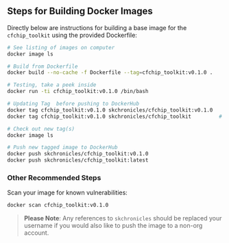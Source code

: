 ## Steps for Building Docker Images

Directly below are instructions for building a base image for the `cfchip_toolkit` using the provided Dockerfile:

```bash
# See listing of images on computer
docker image ls

# Build from Dockerfile
docker build --no-cache -f Dockerfile --tag=cfchip_toolkit:v0.1.0 .

# Testing, take a peek inside
docker run -ti cfchip_toolkit:v0.1.0 /bin/bash

# Updating Tag  before pushing to DockerHub
docker tag cfchip_toolkit:v0.1.0 skchronicles/cfchip_toolkit:v0.1.0
docker tag cfchip_toolkit:v0.1.0 skchronicles/cfchip_toolkit         # latest

# Check out new tag(s)
docker image ls

# Push new tagged image to DockerHub
docker push skchronicles/cfchip_toolkit:v0.1.0
docker push skchronicles/cfchip_toolkit:latest
```

### Other Recommended Steps

Scan your image for known vulnerabilities:

```bash
docker scan cfchip_toolkit:v0.1.0
```

> **Please Note**: Any references to `skchronicles` should be replaced your username if you would also like to push the image to a non-org account.

